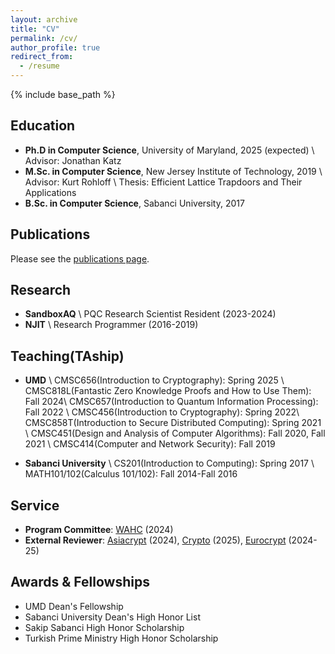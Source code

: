 ```yaml
---
layout: archive
title: "CV"
permalink: /cv/
author_profile: true
redirect_from:
  - /resume
---
```


{% include base_path %}

Education
------
* **Ph.D in Computer Science**, University of Maryland, 2025 (expected) \\
  Advisor: Jonathan Katz
* **M.Sc. in Computer Science**, New Jersey Institute of Technology, 2019 \\
  Advisor: Kurt Rohloff \\
  Thesis: Efficient Lattice Trapdoors and Their Applications
* **B.Sc. in Computer Science**, Sabanci University, 2017

Publications
------
Please see the [publications page](/publications).

Research
------
* **SandboxAQ** \\
  PQC Research Scientist Resident (2023-2024)
* **NJIT** \\
  Research Programmer (2016-2019)  

Teaching(TAship)
-----
* **UMD** \\
  CMSC656(Introduction to Cryptography): Spring 2025 \\
  CMSC818L(Fantastic Zero Knowledge Proofs and How to Use Them): Fall 2024\\
  CMSC657(Introduction to Quantum Information Processing): Fall 2022 \\
  CMSC456(Introduction to Cryptography): Spring 2022\\
  CMSC858T(Introduction to Secure Distributed Computing): Spring 2021 \\
  CMSC451(Design and Analysis of Computer Algorithms): Fall 2020, Fall 2021 \\
  CMSC414(Computer and Network Security): Fall 2019 

* **Sabanci University** \\
  CS201(Introduction to Computing): Spring 2017 \\
  MATH101/102(Calculus 101/102): Fall 2014-Fall 2016

Service
-----
* **Program Committee**: [WAHC](https://homomorphicencryption.org/wahc-2024/) (2024)
* **External Reviewer**: [Asiacrypt](https://asiacrypt.iacr.org/) (2024), [Crypto](https://crypto.iacr.org/) (2025), [Eurocrypt](https://eurocrypt.iacr.org/) (2024-25) 

Awards & Fellowships
-----
* UMD Dean's Fellowship
* Sabanci University Dean's High Honor List
* Sakip Sabanci High Honor Scholarship
* Turkish Prime Ministry High Honor Scholarship
